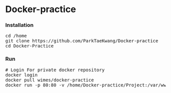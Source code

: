 
# Docker-practice
### Installation
<pre>
cd /home
git clone https://github.com/ParkTaeKwang/Docker-practice
cd Docker-Practice
</pre>
### Run
<pre>
# Login For private docker repository
docker login
docker pull wimes/docker-practice
docker run -p 80:80 -v /home/Docker-practice/Project:/var/www/html wimes/docker-practice
</pre>
